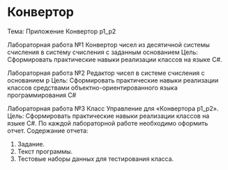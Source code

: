 # Конвертор

Тема: Приложение Конвертор р1_р2


Лабораторная работа №1
Конвертор чисел из десятичной системы счисления в систему счисления с заданным основанием
Цель: Сформировать практические навыки реализации классов на языке C#.


Лабораторная работа №2
Редактор чисел в системе счисления с основанием р
Цель: Сформировать практические навыки реализации классов средствами объектно-ориентированного языка программирования C#

Лабораторная работа №3
Класс Управление для «Конвертора p1_р2».
Цель: Сформировать практические навыки реализации классов на языке C#.
По каждой лабораторной работе необходимо оформить отчет.
Содержание отчета:
1. Задание.
2. Текст программы.
3. Тестовые наборы данных для тестирования класса.
